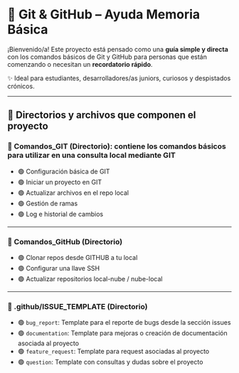 # 🧠 Git & GitHub – Ayuda Memoria Básica

¡Bienvenido/a! Este proyecto está pensado como una **guía simple y directa** con los comandos básicos de Git y GitHub para personas que están comenzando o necesitan un **recordatorio rápido**.

✨ Ideal para estudiantes, desarrolladores/as juniors, curiosos y despistados crónicos.

---

## 📂 Directorios y archivos que componen el proyecto

### 📁 Comandos_GIT (Directorio): contiene los comandos básicos para utilizar en una consulta local mediante GIT

- 🟢 Configuración básica de GIT  
- 🟢 Iniciar un proyecto en GIT  
- 🟢 Actualizar archivos en el repo local  
- 🟢 Gestión de ramas  
- 🟢 Log e historial de cambios  

---

### 📁 Comandos_GitHub (Directorio)

- 🟢 Clonar repos desde GITHUB a tu local  
- 🟢 Configurar una llave SSH  
- 🟢 Actualizar repositorios local-nube / nube-local  

---

### 📁 .github/ISSUE_TEMPLATE (Directorio)

- 🟢 `bug_report`: Template para el reporte de bugs desde la sección issues  
- 🟢 `documentation`: Template para mejoras o creación de documentación asociada al proyecto  
- 🟢 `feature_request`: Template para request asociadas al proyecto  
- 🟢 `question`: Template con consultas y dudas sobre el proyecto  
